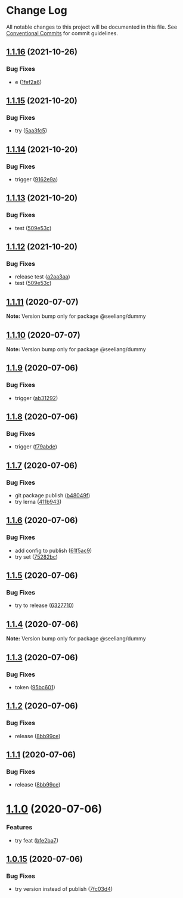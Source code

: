 # Change Log

All notable changes to this project will be documented in this file.
See [Conventional Commits](https://conventionalcommits.org) for commit guidelines.

## [1.1.16](https://github.com/seeliang/project-lerna/compare/@seeliang/dummy@1.1.15...@seeliang/dummy@1.1.16) (2021-10-26)


### Bug Fixes

* e ([1fef2a6](https://github.com/seeliang/project-lerna/commit/1fef2a68b27b3d3051f12b89b1e88108020ac95c))





## [1.1.15](https://github.com/seeliang/project-lerna/compare/@seeliang/dummy@1.1.14...@seeliang/dummy@1.1.15) (2021-10-20)


### Bug Fixes

* try ([5aa3fc5](https://github.com/seeliang/project-lerna/commit/5aa3fc5f09693c4b053bfa4302b09850f790afe5))





## [1.1.14](https://github.com/seeliang/project-lerna/compare/@seeliang/dummy@1.1.13...@seeliang/dummy@1.1.14) (2021-10-20)


### Bug Fixes

* trigger ([9162e9a](https://github.com/seeliang/project-lerna/commit/9162e9a303f456a606c0d628f227cc2ea8e13c80))





## [1.1.13](https://github.com/seeliang/project-lerna/compare/@seeliang/dummy@1.1.12...@seeliang/dummy@1.1.13) (2021-10-20)


### Bug Fixes

* test ([509e53c](https://github.com/seeliang/project-lerna/commit/509e53caa48c5e868167c6c8e76ecceb7e51d517))





## [1.1.12](https://github.com/seeliang/project-lerna/compare/@seeliang/dummy@1.1.11...@seeliang/dummy@1.1.12) (2021-10-20)


### Bug Fixes

* release test ([a2aa3aa](https://github.com/seeliang/project-lerna/commit/a2aa3aaa27aefa7f6fab2337ab1c7789a86c4eda))
* test ([509e53c](https://github.com/seeliang/project-lerna/commit/509e53caa48c5e868167c6c8e76ecceb7e51d517))





## [1.1.11](https://github.com/seeliang/project-lerna/compare/@seeliang/dummy@1.1.10...@seeliang/dummy@1.1.11) (2020-07-07)

**Note:** Version bump only for package @seeliang/dummy





## [1.1.10](https://github.com/seeliang/project-lerna/compare/@seeliang/dummy@1.1.9...@seeliang/dummy@1.1.10) (2020-07-07)

**Note:** Version bump only for package @seeliang/dummy





## [1.1.9](https://github.com/seeliang/project-lerna/compare/@seeliang/dummy@1.1.8...@seeliang/dummy@1.1.9) (2020-07-06)


### Bug Fixes

* trigger ([ab31292](https://github.com/seeliang/project-lerna/commit/ab31292a8cfea497d0cf607be2a9f2a042aa90ac))





## [1.1.8](https://github.com/seeliang/project-lerna/compare/@seeliang/dummy@1.1.7...@seeliang/dummy@1.1.8) (2020-07-06)


### Bug Fixes

* trigger ([f79abde](https://github.com/seeliang/project-lerna/commit/f79abde87827b09a7b6335fee81d4a35156dc5ec))





## [1.1.7](https://github.com/seeliang/project-lerna/compare/@seeliang/dummy@1.1.6...@seeliang/dummy@1.1.7) (2020-07-06)


### Bug Fixes

* git package publish ([b48049f](https://github.com/seeliang/project-lerna/commit/b48049f33171791018da0b9d99a3defd8ed12037))
* try lerna ([411b943](https://github.com/seeliang/project-lerna/commit/411b9432ee20768759c4877366c66d0e1c13b90d))





## [1.1.6](https://github.com/seeliang/project-lerna/compare/@seeliang/dummy@1.1.5...@seeliang/dummy@1.1.6) (2020-07-06)


### Bug Fixes

* add config to publish ([61f5ac9](https://github.com/seeliang/project-lerna/commit/61f5ac9425d2e81cddf25b29e25fb28e2303dabc))
* try set ([75282bc](https://github.com/seeliang/project-lerna/commit/75282bc7457b37feff57b1151f026d1ed11a4043))





## [1.1.5](https://github.com/seeliang/project-lerna/compare/@seeliang/dummy@1.1.4...@seeliang/dummy@1.1.5) (2020-07-06)


### Bug Fixes

* try to release ([6327710](https://github.com/seeliang/project-lerna/commit/6327710beaf702f3bfd45c93e9aa73b5ef613225))





## [1.1.4](https://github.com/seeliang/project-lerna/compare/@seeliang/dummy@1.1.3...@seeliang/dummy@1.1.4) (2020-07-06)

**Note:** Version bump only for package @seeliang/dummy





## [1.1.3](https://github.com/seeliang/project-lerna/compare/@seeliang/dummy@1.1.2...@seeliang/dummy@1.1.3) (2020-07-06)


### Bug Fixes

* token ([95bc601](https://github.com/seeliang/project-lerna/commit/95bc6016f491fc01d5816695d9cc09c1c96fab30))





## [1.1.2](https://github.com/seeliang/project-lerna/compare/@seeliang/dummy@1.1.0...@seeliang/dummy@1.1.2) (2020-07-06)


### Bug Fixes

* release ([8bb99ce](https://github.com/seeliang/project-lerna/commit/8bb99ce6d49945d0d1533880ddf2be2e60dae30e))





## [1.1.1](https://github.com/seeliang/project-lerna/compare/@seeliang/dummy@1.1.0...@seeliang/dummy@1.1.1) (2020-07-06)


### Bug Fixes

* release ([8bb99ce](https://github.com/seeliang/project-lerna/commit/8bb99ce6d49945d0d1533880ddf2be2e60dae30e))





# [1.1.0](https://github.com/seeliang/project-lerna/compare/@seeliang/dummy@1.0.15...@seeliang/dummy@1.1.0) (2020-07-06)


### Features

* try feat ([bfe2ba7](https://github.com/seeliang/project-lerna/commit/bfe2ba7d0d7639ad52e2f5fbf3932da96ccc8a5b))





## [1.0.15](https://github.com/seeliang/project-lerna/compare/@seeliang/dummy@1.0.14...@seeliang/dummy@1.0.15) (2020-07-06)


### Bug Fixes

* try version instead of publish ([7fc03d4](https://github.com/seeliang/project-lerna/commit/7fc03d45046d2a9ab43c7341305afae9821e4fd6))
